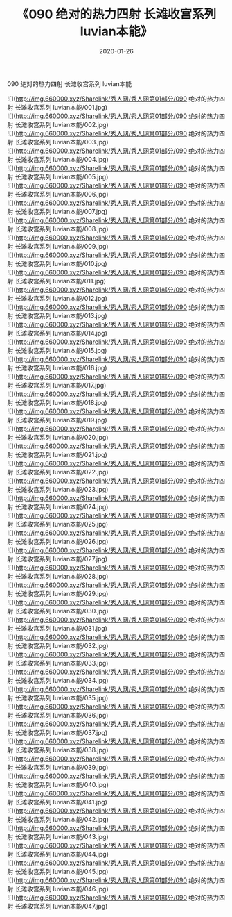 ﻿---
layout: post
title:  《090 绝对的热力四射 长滩收宫系列 luvian本能》
date:   2020-01-26
img: http://img.660000.xyz/Sharelink/秀人网/秀人网第01部分/090 绝对的热力四射 长滩收宫系列 luvian本能/000.jpg
categories: [美女, 清纯, 唯美]
---

090 绝对的热力四射 长滩收宫系列 luvian本能

  ![](http://img.660000.xyz/Sharelink/秀人网/秀人网第01部分/090 绝对的热力四射 长滩收宫系列 luvian本能/001.jpg) <br> ![](http://img.660000.xyz/Sharelink/秀人网/秀人网第01部分/090 绝对的热力四射 长滩收宫系列 luvian本能/002.jpg) <br> ![](http://img.660000.xyz/Sharelink/秀人网/秀人网第01部分/090 绝对的热力四射 长滩收宫系列 luvian本能/003.jpg) <br> ![](http://img.660000.xyz/Sharelink/秀人网/秀人网第01部分/090 绝对的热力四射 长滩收宫系列 luvian本能/004.jpg) <br> ![](http://img.660000.xyz/Sharelink/秀人网/秀人网第01部分/090 绝对的热力四射 长滩收宫系列 luvian本能/005.jpg) <br> ![](http://img.660000.xyz/Sharelink/秀人网/秀人网第01部分/090 绝对的热力四射 长滩收宫系列 luvian本能/006.jpg) <br> ![](http://img.660000.xyz/Sharelink/秀人网/秀人网第01部分/090 绝对的热力四射 长滩收宫系列 luvian本能/007.jpg) <br> ![](http://img.660000.xyz/Sharelink/秀人网/秀人网第01部分/090 绝对的热力四射 长滩收宫系列 luvian本能/008.jpg) <br> ![](http://img.660000.xyz/Sharelink/秀人网/秀人网第01部分/090 绝对的热力四射 长滩收宫系列 luvian本能/009.jpg) <br> ![](http://img.660000.xyz/Sharelink/秀人网/秀人网第01部分/090 绝对的热力四射 长滩收宫系列 luvian本能/010.jpg) <br> ![](http://img.660000.xyz/Sharelink/秀人网/秀人网第01部分/090 绝对的热力四射 长滩收宫系列 luvian本能/011.jpg) <br> ![](http://img.660000.xyz/Sharelink/秀人网/秀人网第01部分/090 绝对的热力四射 长滩收宫系列 luvian本能/012.jpg) <br> ![](http://img.660000.xyz/Sharelink/秀人网/秀人网第01部分/090 绝对的热力四射 长滩收宫系列 luvian本能/013.jpg) <br> ![](http://img.660000.xyz/Sharelink/秀人网/秀人网第01部分/090 绝对的热力四射 长滩收宫系列 luvian本能/014.jpg) <br> ![](http://img.660000.xyz/Sharelink/秀人网/秀人网第01部分/090 绝对的热力四射 长滩收宫系列 luvian本能/015.jpg) <br> ![](http://img.660000.xyz/Sharelink/秀人网/秀人网第01部分/090 绝对的热力四射 长滩收宫系列 luvian本能/016.jpg) <br> ![](http://img.660000.xyz/Sharelink/秀人网/秀人网第01部分/090 绝对的热力四射 长滩收宫系列 luvian本能/017.jpg) <br> ![](http://img.660000.xyz/Sharelink/秀人网/秀人网第01部分/090 绝对的热力四射 长滩收宫系列 luvian本能/018.jpg) <br> ![](http://img.660000.xyz/Sharelink/秀人网/秀人网第01部分/090 绝对的热力四射 长滩收宫系列 luvian本能/019.jpg) <br> ![](http://img.660000.xyz/Sharelink/秀人网/秀人网第01部分/090 绝对的热力四射 长滩收宫系列 luvian本能/020.jpg) <br> ![](http://img.660000.xyz/Sharelink/秀人网/秀人网第01部分/090 绝对的热力四射 长滩收宫系列 luvian本能/021.jpg) <br> ![](http://img.660000.xyz/Sharelink/秀人网/秀人网第01部分/090 绝对的热力四射 长滩收宫系列 luvian本能/022.jpg) <br> ![](http://img.660000.xyz/Sharelink/秀人网/秀人网第01部分/090 绝对的热力四射 长滩收宫系列 luvian本能/023.jpg) <br> ![](http://img.660000.xyz/Sharelink/秀人网/秀人网第01部分/090 绝对的热力四射 长滩收宫系列 luvian本能/024.jpg) <br> ![](http://img.660000.xyz/Sharelink/秀人网/秀人网第01部分/090 绝对的热力四射 长滩收宫系列 luvian本能/025.jpg) <br> ![](http://img.660000.xyz/Sharelink/秀人网/秀人网第01部分/090 绝对的热力四射 长滩收宫系列 luvian本能/026.jpg) <br> ![](http://img.660000.xyz/Sharelink/秀人网/秀人网第01部分/090 绝对的热力四射 长滩收宫系列 luvian本能/027.jpg) <br> ![](http://img.660000.xyz/Sharelink/秀人网/秀人网第01部分/090 绝对的热力四射 长滩收宫系列 luvian本能/028.jpg) <br> ![](http://img.660000.xyz/Sharelink/秀人网/秀人网第01部分/090 绝对的热力四射 长滩收宫系列 luvian本能/029.jpg) <br> ![](http://img.660000.xyz/Sharelink/秀人网/秀人网第01部分/090 绝对的热力四射 长滩收宫系列 luvian本能/030.jpg) <br> ![](http://img.660000.xyz/Sharelink/秀人网/秀人网第01部分/090 绝对的热力四射 长滩收宫系列 luvian本能/031.jpg) <br> ![](http://img.660000.xyz/Sharelink/秀人网/秀人网第01部分/090 绝对的热力四射 长滩收宫系列 luvian本能/032.jpg) <br> ![](http://img.660000.xyz/Sharelink/秀人网/秀人网第01部分/090 绝对的热力四射 长滩收宫系列 luvian本能/033.jpg) <br> ![](http://img.660000.xyz/Sharelink/秀人网/秀人网第01部分/090 绝对的热力四射 长滩收宫系列 luvian本能/034.jpg) <br> ![](http://img.660000.xyz/Sharelink/秀人网/秀人网第01部分/090 绝对的热力四射 长滩收宫系列 luvian本能/035.jpg) <br> ![](http://img.660000.xyz/Sharelink/秀人网/秀人网第01部分/090 绝对的热力四射 长滩收宫系列 luvian本能/036.jpg) <br> ![](http://img.660000.xyz/Sharelink/秀人网/秀人网第01部分/090 绝对的热力四射 长滩收宫系列 luvian本能/037.jpg) <br> ![](http://img.660000.xyz/Sharelink/秀人网/秀人网第01部分/090 绝对的热力四射 长滩收宫系列 luvian本能/038.jpg) <br> ![](http://img.660000.xyz/Sharelink/秀人网/秀人网第01部分/090 绝对的热力四射 长滩收宫系列 luvian本能/039.jpg) <br> ![](http://img.660000.xyz/Sharelink/秀人网/秀人网第01部分/090 绝对的热力四射 长滩收宫系列 luvian本能/040.jpg) <br> ![](http://img.660000.xyz/Sharelink/秀人网/秀人网第01部分/090 绝对的热力四射 长滩收宫系列 luvian本能/041.jpg) <br> ![](http://img.660000.xyz/Sharelink/秀人网/秀人网第01部分/090 绝对的热力四射 长滩收宫系列 luvian本能/042.jpg) <br> ![](http://img.660000.xyz/Sharelink/秀人网/秀人网第01部分/090 绝对的热力四射 长滩收宫系列 luvian本能/043.jpg) <br> ![](http://img.660000.xyz/Sharelink/秀人网/秀人网第01部分/090 绝对的热力四射 长滩收宫系列 luvian本能/044.jpg) <br> ![](http://img.660000.xyz/Sharelink/秀人网/秀人网第01部分/090 绝对的热力四射 长滩收宫系列 luvian本能/045.jpg) <br> ![](http://img.660000.xyz/Sharelink/秀人网/秀人网第01部分/090 绝对的热力四射 长滩收宫系列 luvian本能/046.jpg) <br> ![](http://img.660000.xyz/Sharelink/秀人网/秀人网第01部分/090 绝对的热力四射 长滩收宫系列 luvian本能/047.jpg) <br>